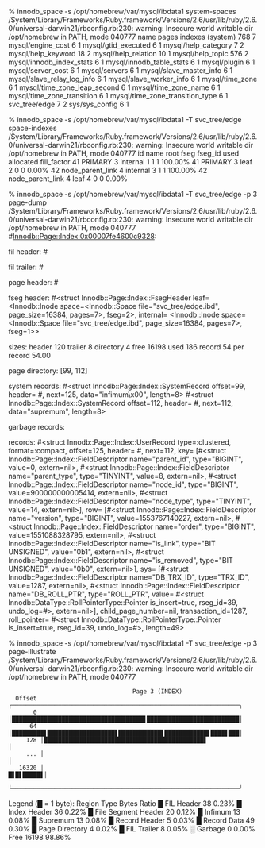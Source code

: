  % innodb_space -s /opt/homebrew/var/mysql/ibdata1 system-spaces
/System/Library/Frameworks/Ruby.framework/Versions/2.6/usr/lib/ruby/2.6.0/universal-darwin21/rbconfig.rb:230: warning: Insecure world writable dir /opt/homebrew in PATH, mode 040777
name                            pages       indexes
(system)                        768         7
mysql/engine_cost               6           1
mysql/gtid_executed             6           1
mysql/help_category             7           2
mysql/help_keyword              18          2
mysql/help_relation             10          1
mysql/help_topic                576         2
mysql/innodb_index_stats        6           1
mysql/innodb_table_stats        6           1
mysql/plugin                    6           1
mysql/server_cost               6           1
mysql/servers                   6           1
mysql/slave_master_info         6           1
mysql/slave_relay_log_info      6           1
mysql/slave_worker_info         6           1
mysql/time_zone                 6           1
mysql/time_zone_leap_second     6           1
mysql/time_zone_name            6           1
mysql/time_zone_transition      6           1
mysql/time_zone_transition_type 6           1
svc_tree/edge                   7           2
sys/sys_config                  6           1

 % innodb_space -s /opt/homebrew/var/mysql/ibdata1  -T svc_tree/edge space-indexes
/System/Library/Frameworks/Ruby.framework/Versions/2.6/usr/lib/ruby/2.6.0/universal-darwin21/rbconfig.rb:230: warning: Insecure world writable dir /opt/homebrew in PATH, mode 040777
id          name                            root        fseg        fseg_id     used        allocated   fill_factor
41          PRIMARY                         3           internal    1           1           1           100.00%
41          PRIMARY                         3           leaf        2           0           0           0.00%
42          node_parent_link                4           internal    3           1           1           100.00%
42          node_parent_link                4           leaf        4           0           0           0.00%



% innodb_space -s /opt/homebrew/var/mysql/ibdata1  -T svc_tree/edge -p 3 page-dump 
/System/Library/Frameworks/Ruby.framework/Versions/2.6/usr/lib/ruby/2.6.0/universal-darwin21/rbconfig.rb:230: warning: Insecure world writable dir /opt/homebrew in PATH, mode 040777
#<Innodb::Page::Index:0x00007fe4600c9328>:

fil header:
#<struct Innodb::Page::FilHeader
 checksum=2649160932,
 offset=3,
 prev=nil,
 next=nil,
 lsn=2759373,
 type=:INDEX,
 flush_lsn=0,
 space_id=23>

fil trailer:
#<struct Innodb::Page::FilTrailer checksum=2649160932, lsn_low32=2759373>

page header:
#<struct Innodb::Page::Index::PageHeader
 n_dir_slots=2,
 heap_top=174,
 n_heap_format=32771,
 n_heap=3,
 format=:compact,
 garbage_offset=0,
 garbage_size=0,
 last_insert_offset=125,
 direction=:no_direction,
 n_direction=0,
 n_recs=1,
 max_trx_id=0,
 level=0,
 index_id=41>

fseg header:
#<struct Innodb::Page::Index::FsegHeader
 leaf=
  <Innodb::Inode space=<Innodb::Space file="svc_tree/edge.ibd", page_size=16384, pages=7>, fseg=2>,
 internal=
  <Innodb::Inode space=<Innodb::Space file="svc_tree/edge.ibd", page_size=16384, pages=7>, fseg=1>>

sizes:
  header           120
  trailer            8
  directory          4
  free           16198
  used             186
  record            54
  per record     54.00

page directory:
[99, 112]

system records:
#<struct Innodb::Page::Index::SystemRecord
 offset=99,
 header=
  #<struct Innodb::Page::Index::RecordHeader
   length=5,
   next=125,
   type=:infimum,
   heap_number=0,
   n_owned=1,
   info_flags=0,
   offset_size=nil,
   n_fields=nil,
   nulls=nil,
   lengths=nil,
   externs=nil>,
 next=125,
 data="infimum\x00",
 length=8>
#<struct Innodb::Page::Index::SystemRecord
 offset=112,
 header=
  #<struct Innodb::Page::Index::RecordHeader
   length=5,
   next=112,
   type=:supremum,
   heap_number=1,
   n_owned=2,
   info_flags=0,
   offset_size=nil,
   n_fields=nil,
   nulls=nil,
   lengths=nil,
   externs=nil>,
 next=112,
 data="supremum",
 length=8>

garbage records:

records:
#<struct Innodb::Page::Index::UserRecord
 type=:clustered,
 format=:compact,
 offset=125,
 header=
  #<struct Innodb::Page::Index::RecordHeader
   length=5,
   next=112,
   type=:conventional,
   heap_number=2,
   n_owned=0,
   info_flags=0,
   offset_size=nil,
   n_fields=nil,
   nulls=[],
   lengths={},
   externs=[]>,
 next=112,
 key=
  [#<struct Innodb::Page::Index::FieldDescriptor
    name="parent_id",
    type="BIGINT",
    value=0,
    extern=nil>,
   #<struct Innodb::Page::Index::FieldDescriptor
    name="parent_type",
    type="TINYINT",
    value=8,
    extern=nil>,
   #<struct Innodb::Page::Index::FieldDescriptor
    name="node_id",
    type="BIGINT",
    value=900000000005414,
    extern=nil>,
   #<struct Innodb::Page::Index::FieldDescriptor
    name="node_type",
    type="TINYINT",
    value=14,
    extern=nil>],
 row=
  [#<struct Innodb::Page::Index::FieldDescriptor
    name="version",
    type="BIGINT",
    value=1553767140227,
    extern=nil>,
   #<struct Innodb::Page::Index::FieldDescriptor
    name="order",
    type="BIGINT",
    value=1551088328795,
    extern=nil>,
   #<struct Innodb::Page::Index::FieldDescriptor
    name="is_link",
    type="BIT UNSIGNED",
    value="0b1",
    extern=nil>,
   #<struct Innodb::Page::Index::FieldDescriptor
    name="is_removed",
    type="BIT UNSIGNED",
    value="0b0",
    extern=nil>],
 sys=
  [#<struct Innodb::Page::Index::FieldDescriptor
    name="DB_TRX_ID",
    type="TRX_ID",
    value=1287,
    extern=nil>,
   #<struct Innodb::Page::Index::FieldDescriptor
    name="DB_ROLL_PTR",
    type="ROLL_PTR",
    value=
     #<struct Innodb::DataType::RollPointerType::Pointer
      is_insert=true,
      rseg_id=39,
      undo_log=#<struct Innodb::Page::Address page=283, offset=272>>,
    extern=nil>],
 child_page_number=nil,
 transaction_id=1287,
 roll_pointer=
  #<struct Innodb::DataType::RollPointerType::Pointer
   is_insert=true,
   rseg_id=39,
   undo_log=#<struct Innodb::Page::Address page=283, offset=272>>,
 length=49>


 % innodb_space -s /opt/homebrew/var/mysql/ibdata1  -T svc_tree/edge -p 3 page-illustrate
/System/Library/Frameworks/Ruby.framework/Versions/2.6/usr/lib/ruby/2.6.0/universal-darwin21/rbconfig.rb:230: warning: Insecure world writable dir /opt/homebrew in PATH, mode 040777

                                       Page 3 (INDEX)                          
      Offset ╭────────────────────────────────────────────────────────────────╮
           0 │█████████████████████████████████████▋██████████████████████████│
          64 │█████████▋███████████████████▋████████████▋████████████▋████▋███│
         128 │█████████████████████████████████████████████▋                  │
         ... │                                                                │
       16320 │                                                      █▋█▋█████▋│
             ╰────────────────────────────────────────────────────────────────╯

Legend (█ = 1 byte):
  Region Type                         Bytes    Ratio
  █ FIL Header                           38    0.23%
  █ Index Header                         36    0.22%
  █ File Segment Header                  20    0.12%
  █ Infimum                              13    0.08%
  █ Supremum                             13    0.08%
  █ Record Header                         5    0.03%
  █ Record Data                          49    0.30%
  █ Page Directory                        4    0.02%
  █ FIL Trailer                           8    0.05%
  ░ Garbage                               0    0.00%
    Free                              16198   98.86%

